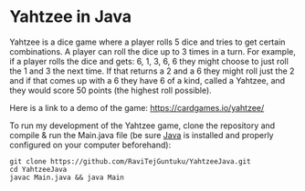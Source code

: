 # Yahtzee in Java

Yahtzee is a dice game where a player rolls 5 dice and tries to get certain combinations.  A player can roll the dice up to 3 times in a turn.  For example, if a player rolls the dice and gets: 6, 1, 3, 6, 6 they might choose to just roll the 1 and 3 the next time.  If that returns a 2 and a 6 they might roll just the 2 and if that comes up with a 6 they have 6 of a kind, called a Yahtzee, and they would score 50 points (the highest roll possible).

Here is a link to a demo of the game: https://cardgames.io/yahtzee/

To run my development of the Yahtzee game, clone the repository and compile & run the Main.java file (be sure [Java](https://www.java.com/en/download/manual.jsp) is installed and properly configured on your computer beforehand):

```
git clone https://github.com/RaviTejGuntuku/YahtzeeJava.git
cd YahtzeeJava
javac Main.java && java Main
```
